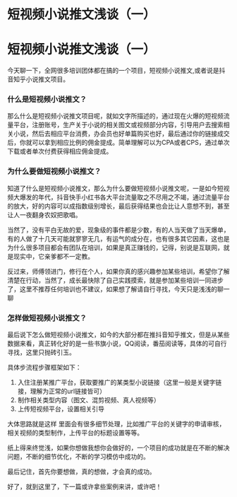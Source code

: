 # 短视频小说推文浅谈（一）





# 短视频小说推文浅谈（一）

今天聊一下，全网很多培训团体都在搞的一个项目，短视频小说推文,或者说是抖音知乎小说推文项目。


### 什么是短视频小说推文？
那么什么是短视频小说推文项目呢，就如文字所描述的，通过现在火爆的短视频流量平台，注册账号，生产关于小说的相关图文或视频部分内容，引导用户去搜索相关小说，然后去相应平台消费，办会员也好单篇购买也好，最后通过你的链接成交后，你就可以拿到相应比例的佣金提成。简单理解可以为CPA或者CPS，通过单次下载或者单次付费获得相应佣金提成。

### 为什么要做短视频小说推文？

知道了什么是短视频小说推文，那么为什么要做短视频小说推文呢，一是如今短视频大爆发的年代，抖音快手小红书各大平台流量取之不尽用之不竭，通过流量平台的放大，好的内容可以成指数级别增长，最后获得结果也会比让人意想不到，甚至让人一夜翻身农奴把歌唱。

当然了，没有平白无故的爱，现象级的事件都是少数，有的人当天做了当天爆单，有的人做了十几天可能就寥寥无几，有运气的成分在，也有很多其它因素，这也是为什么很多项目都会有团队在培训，如果是真正赚钱的，记得，别说是互联网，就是现实中，它亲爹都不一定教。

反过来，师傅领进门，修行在个人，如果你真的感兴趣参加某些培训，希望你了解清楚在行动，当然了，成长最快除了自己实践摸索，就是参加某些培训一同进步了，这里不推荐任何培训也不建议，如果想了解请自行寻找，今天只是浅浅的聊一聊

### 怎样做短视频小说推文？

最后说下怎么做短视频小说推文，如今的大部分都在推抖音知乎推文，但是从某些数据来看，真正转化好的是一些书旗小说，QQ阅读，番茄阅读等，具体的可自行寻找，这里只抛砖引玉。

具体步流程步骤框架如下：

1. 入住注册某推广平台，获取要推广的某类型小说链接（这里一般是关键字链接，理解为正常的url链接皆可）
2. 制作相关类型内容（图文、混剪视频、真人视频等）
3. 上传短视频平台，设置相关引导

大体思路就是这样
里面会有很多细节处理，比如推广平台的关键字的申请审核，相关视频的类型制作，上传平台的标题设置等等。

纸上得来终觉浅，如果你想做我想你会做好的，一个项目的成功就是在不断的解决问题，不断的细节优化，不断的学习模仿中成功的。

最后记住，首先你要想做，真的想做，才会真的成功。

好了，就到这里了，下一篇或许拿些案例来讲，或许吧！





